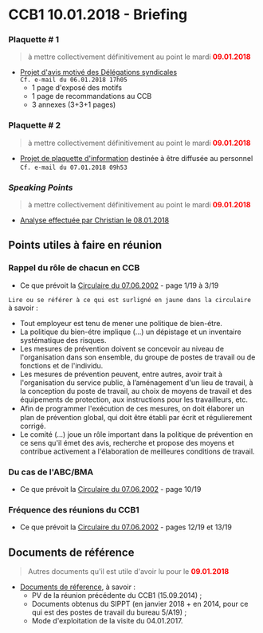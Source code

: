 <link href="boldify.css" rel="stylesheet">

# CCB1 10.01.2018 - Briefing

### Plaquette # 1

> à mettre collectivement définitivement au point le mardi <font color="red"><b>09.01.2018</b></font>

* [Projet d'avis motivé des Délégations syndicales](Plaquette_1.pdf)<br>`Cf. e-mail du 06.01.2018 17h05`
    * 1 page d'exposé des motifs
    * 1 page de recommandations au CCB
    * 3 annexes (3+3+1 pages)

### Plaquette # 2 

> à mettre collectivement définitivement au point le mardi <font color="red"><b>09.01.2018</b></font>

* [Projet de plaquette d'information](Plaquette_2.pdf) destinée à être diffusée au personnel<br>`Cf. e-mail du 07.01.2018 09h53`

### *Speaking Points*

> à mettre collectivement définitivement au point le mardi <font color="red"><b>09.01.2018</b></font>

* [Analyse effectuée par Christian le 08.01.2018](Exploit_Stats.md)

## Points utiles à faire en réunion

### Rappel du rôle de chacun en CCB

* Ce que prévoit la [Circulaire du 07.06.2002](Circ_20020607_p1-3_de_19.pdf) - page 1/19 à 3/19

`Lire ou se référer à ce qui est surligné en jaune dans la circulaire`  
à savoir :  
* Tout employeur est tenu de mener une politique de bien-étre.
* La politique du bien-étre implique (...) un dépistage et un inventaire systématique des risques.
* Les mesures de prévention doivent se concevoir au niveau de l'organisation dans son ensemble, du groupe de postes de travail ou de fonctions et de l'individu.
* Les mesures de prévention peuvent, entre autres, avoir trait à l'organisation du service public, à l’aménagement d'un lieu de
travail, à la conception du poste de travail, au choix de moyens de travail et des équipements de
protection, aux instructions pour les travailleurs, etc.
* Aﬁn de programmer l'exécution de ces mesures, on doit élaborer un plan de prévention global, qui doit être établi par écrit et régulierement corrigé.
* Le comité (...) joue un rôle important dans la politique
de prévention en ce sens qu'il émet des avis, recherche et propose des moyens et contribue activement a l'élaboration de meilleures conditions de travail.

### Du cas de l'ABC/BMA

* Ce que prévoit la [Circulaire du 07.06.2002](Circ_20020607_p10_de_19.pdf) - page 10/19

### Fréquence des réunions du CCB1

* Ce que prévoit la [Circulaire du 07.06.2002](Circ_20020607_p12-13_de_19.pdf) - pages 12/19 et 13/19

## Documents de référence

> Autres documents qu'il est utile d'avoir lu pour le <font color="red"><b>09.01.2018</b></font>

* [Documents de réference](Reference.md), à savoir :
    * PV de la réunion précédente du CCB1 (15.09.2014) ;
    * Documents obtenus du SIPPT (en janvier 2018 + en 2014, pour ce qui est des postes de travail du bureau 5/A19) ;
    * Mode d'exploitation de la visite du 04.01.2017.

